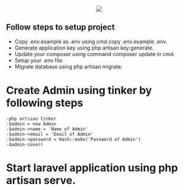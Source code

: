 <p align="center"><img src="https://laravel.com/assets/img/components/logo-laravel.svg"></p>


## Follow steps to setup project

- Copy .env.example as .env using cmd copy .env.example .env.
- Generate application key using php artisan key:generate.
- Update your composer using command composer update in cmd.
- Setup your .env file.
- Migrate database using php artisan migrate.

# Create Admin using tinker by following steps
	
	-php artisan tinker
	-$admin = new Admin
	-$admin->name = 'Name of Admin'
	-$admin->email = 'Email of Admin'
	-$admin->password = Hash::make('Password of Admin')
	-$admin-save()

# Start laravel application using php artisan serve.

